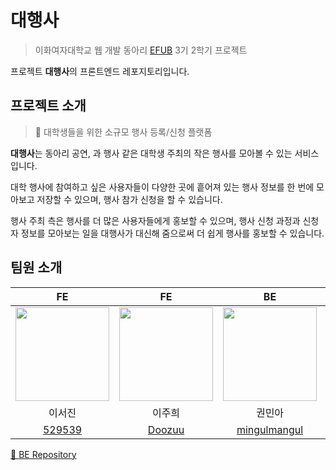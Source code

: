 # 대행사

> 이화여자대학교 웹 개발 동아리 [EFUB](https://efub.co.kr/) 3기 2학기 프로젝트

프로젝트 **대행사**의 프론트엔드 레포지토리입니다.

## 프로젝트 소개

> 🎉 대학생들을 위한 소규모 행사 등록/신청 플랫폼

**대행사**는 동아리 공연, 과 행사 같은 대학생 주최의 작은 행사를 모아볼 수 있는 서비스입니다.

대학 행사에 참여하고 싶은 사용자들이 다양한 곳에 흩어져 있는 행사 정보를 한 번에 모아보고 저장할 수 있으며, 행사 참가 신청을 할 수 있습니다.

행사 주최 측은 행사를 더 많은 사용자들에게 홍보할 수 있으며, 행사 신청 과정과 신청자 정보를 모아보는 일을 대행사가 대신해 줌으로써 더 쉽게 행사를 홍보할 수 있습니다.

## 팀원 소개

| FE | FE | BE | BE |
|:---:|:---:|:---:|:---:|
|<img width="150" src="https://avatars.githubusercontent.com/u/102040717?v=4" />|<img width="150" src="https://avatars.githubusercontent.com/u/104717341?v=4" />|<img width="150" src="https://avatars.githubusercontent.com/u/71026706?v=4" />|<img width="150" src="https://avatars.githubusercontent.com/u/121334671?v=4" />|
| 이서진 | 이주희 | 권민아 | 김예지 |
| [529539](https://github.com/529539) | [Doozuu](https://github.com/Doozuu) | [mingulmangul](https://github.com/mingulmangul) | [xyzwv](https://github.com/xyzwv) |

[💚 BE Repository](https://github.com/TEAM-DHS/dhs-server)
